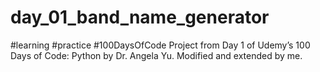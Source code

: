 # day_01_band_name_generator
#learning #practice #100DaysOfCode
Project from Day 1 of Udemy’s 100 Days of Code: Python by Dr. Angela Yu. Modified and extended by me.
